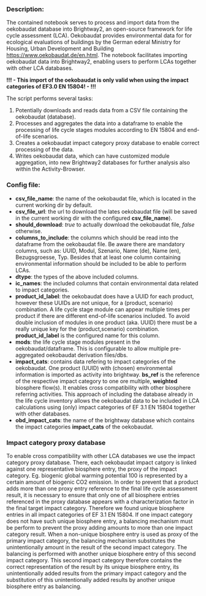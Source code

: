 ### Description:

The contained notebook serves to process and import data from the oekobaudat database into Brightway2, an open-source framework for life cycle assessment (LCA). 
Oekobaudat provides environmental data for for ecological evaluations of buildings by the German ederal Ministry for Housing, Urban Development and Building https://www.oekobaudat.de/en.html.
The notebook facilitates importing oekobaudat data into Brightway2, enabling users to perform LCAs together with other LCA databases. 

**!!! - This import of the oekobaudat is only valid when using the impact categories of EF3.0 EN 15804! - !!!**

The script performs several tasks:

1. Potentially downloads and reads data from a CSV file containing the oekobaudat (database).
2. Processes and aggregates the data into a dataframe to enable the processing of life cycle stages modules according to EN 15804 and end-of-life scenarios.
3. Creates a oekobaudat impact category proxy database to enable correct processing of the data.
4. Writes oekobaudat data, which can have customized module aggregation, into new Brightway2 databases for further analysis also within the Activity-Browser.

### Config file:

- **csv_file_name**: the name of the oekobaudat file, which is located in the current working dir by default.
- **csv_file_url**: the url to download the lates oekobaudat file (will be saved in the current working dir with the configured **csv_file_name**).
- **should_download**: *true* to actually download the oekobaudat file, *false* otherwise.
- **columns_to_include**: the columns which should be read into the dataframe from the oekobaudat file. Be aware there are mandatory columns, such as: UUID, Modul, Szenario, Name (de), Name (en), Bezugsgroesse, Typ. Besides that at least one column containing environmental information should be included to be able to perform LCAs. 
- **dtype**: the types of the above included columns.
- **ic_names**: the included columns that contain environmental data related to impact categories.
- **product_id_label**: the oekobaudat does have a UUID for each product, however these UUIDs are not unique, for a (product, scenario) combination. A life cycle stage module can appear multiple times per product if there are different end-of-life scenarios included. To avoid double inclusion of modules in one product (aka. UUID) there must be a really unique key for the (product,scenario) combination. **product_id_label** is the configured name for this column.
- **mods**: the life cycle stage modules present in the oekobaudat/dataframe. This is configurable to allow multiple pre-aggregated oekobaudat derivation files/dbs.
- **impact_cats**: contains data refering to impact categories of the oekobaudat. One product (UUID) with (chosen) environmental information is imported as activity into brightway. **bs_ref** is the reference of the respective impact category to one ore multiple, **weighted** biosphere flow(s). It enables cross compatibility with other biosphere referring activities. This approach of including the database already in the life cycle inventory allows the oekobaudat data to be included in LCA calculations using (only) impact categories of EF 3.1 EN 15804 together with other databases.
- **obd_impact_cats**: the name of the brightway database which contains the impact categories **impact_cats** of the oekobaudat.

### Impact category proxy database

To enable cross compatibility with other LCA databases we use the impact category proxy database. There, each oekobaudat impact catgory is linked against one representative biosphere entry, the proxy of the impact category. Eg. biogenic global warming potential 100 is represented by a certain amount of biogenic CO2 emission. In order to prevent that a product adds more than one proxy entry reference to the final life cycle assessment result, it is necessary to ensure that only one of all biosphere entries referenced in the proxy database appears with a characterization factor in the final target impact category. Therefore we found unique biosphere entries in all impact categories of EF 3.1 EN 15804. If one impact category does not have such unique biosphere entry, a balancing mechanism must be perform to prevent the proxy adding amounts to more than one impact category result. When a non-unique biosphere entry is used as proxy of the primary impact category, the balancing mechanism substitutes the unintentionally amount in the result of the second impact category. The balancing is performed with another unique biosphere entry of this second impact category. This second impact category therefore contains the correct representation of the result by its unique biosphere entry, its unintentionally added results from the primary impact category and the substitution of this unintentionally added results by another unique biosphere entry as balancing.